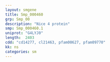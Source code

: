 ```yaml
---
layout: smgene
title: Smp_000460
grp: Smp_00
description: "Nice 4 protein"
smp: Smp_000460.1
uniprot: "G4LYJ0"
length:  2403
cdd: "cd14277, cl21463, pfam00627, pfam09770"
kk: ns
categories: sm
---
```

